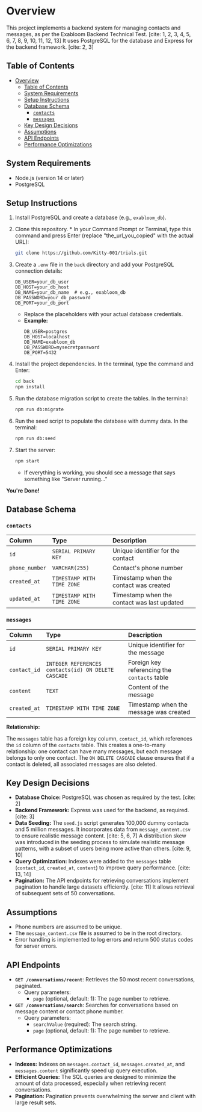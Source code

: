 # Overview

This project implements a backend system for managing contacts and messages, as per the Exabloom Backend Technical Test. [cite: 1, 2, 3, 4, 5, 6, 7, 8, 9, 10, 11, 12, 13] It uses PostgreSQL for the database and Express for the backend framework. [cite: 2, 3]

## Table of Contents

- [Overview](#overview)
  - [Table of Contents](#table-of-contents)
  - [System Requirements](#system-requirements)
  - [Setup Instructions](#setup-instructions)
  - [Database Schema](#database-schema)
    - [`contacts`](#contacts)
    - [`messages`](#messages)
  - [Key Design Decisions](#key-design-decisions)
  - [Assumptions](#assumptions)
  - [API Endpoints](#api-endpoints)
  - [Performance Optimizations](#performance-optimizations)

## System Requirements

* Node.js (version 14 or later)
* PostgreSQL

## Setup Instructions

1.  Install PostgreSQL and create a database (e.g., `exabloom_db`).
2.  Clone this repository. * In your Command Prompt or Terminal, type this command and press Enter (replace "the\_url\_you\_copied" with the actual URL):
    ```bash
    git clone https://github.com/Kitty-001/trials.git
    ```
3.  Create a `.env` file in the `back` directory and add your PostgreSQL connection details:

    ```
    DB_USER=your_db_user
    DB_HOST=your_db_host
    DB_NAME=your_db_name  # e.g., exabloom_db
    DB_PASSWORD=your_db_password
    DB_PORT=your_db_port
    ```

    * Replace the placeholders with your actual database credentials.
    * **Example:**
        ```
        DB_USER=postgres
        DB_HOST=localhost
        DB_NAME=exabloom_db
        DB_PASSWORD=mysecretpassword
        DB_PORT=5432
        ```

4.  Install the project dependencies. In the terminal, type the command and Enter:

    ```bash
    cd back
    npm install
    ```

5.  Run the database migration script to create the tables. In the terminal:

    ```bash
    npm run db:migrate
    ```

6.  Run the seed script to populate the database with dummy data. In the terminal:

    ```bash
    npm run db:seed
    ```

7.  Start the server:

    ```bash
    npm start
    ```
    * If everything is working, you should see a message that says something like "Server running..."

**You're Done!**

## Database Schema

### `contacts`

| Column       | Type             | Description                               |
| :----------- | :--------------- | :---------------------------------------- |
| `id`         | `SERIAL PRIMARY KEY` | Unique identifier for the contact         |
| `phone_number` | `VARCHAR(255)`   | Contact's phone number                    |
| `created_at`   | `TIMESTAMP WITH TIME ZONE` | Timestamp when the contact was created |
| `updated_at`   | `TIMESTAMP WITH TIME ZONE` | Timestamp when the contact was last updated |

### `messages`

| Column     | Type             | Description                                  |
| :--------- | :--------------- | :------------------------------------------- |
| `id`       | `SERIAL PRIMARY KEY` | Unique identifier for the message            |
| `contact_id` | `INTEGER REFERENCES contacts(id) ON DELETE CASCADE` | Foreign key referencing the `contacts` table |
| `content`  | `TEXT`           | Content of the message                       |
| `created_at` | `TIMESTAMP WITH TIME ZONE` | Timestamp when the message was created   |

**Relationship:**

The `messages` table has a foreign key column, `contact_id`, which references the `id` column of the `contacts` table. This creates a one-to-many relationship: one contact can have many messages, but each message belongs to only one contact. The `ON DELETE CASCADE` clause ensures that if a contact is deleted, all associated messages are also deleted.

## Key Design Decisions

* **Database Choice:** PostgreSQL was chosen as required by the test. [cite: 2]
* **Backend Framework:** Express was used for the backend, as required. [cite: 3]
* **Data Seeding:** The `seed.js` script generates 100,000 dummy contacts and 5 million messages. It incorporates data from `message_content.csv` to ensure realistic message content. [cite: 5, 6, 7] A distribution skew was introduced in the seeding process to simulate realistic message patterns, with a subset of users being more active than others. [cite: 9, 10]
* **Query Optimization:** Indexes were added to the `messages` table (`contact_id`, `created_at`, `content`) to improve query performance. [cite: 13, 14]
* **Pagination:** The API endpoints for retrieving conversations implement pagination to handle large datasets efficiently. [cite: 11] It allows retrieval of subsequent sets of 50 conversations.

## Assumptions

* Phone numbers are assumed to be unique.
* The `message_content.csv` file is assumed to be in the root directory.
* Error handling is implemented to log errors and return 500 status codes for server errors.

## API Endpoints

* **`GET /conversations/recent`**: Retrieves the 50 most recent conversations, paginated.
    * Query parameters:
        * `page` (optional, default: 1): The page number to retrieve.
* **`GET /conversations/search`**: Searches for conversations based on message content or contact phone number.
    * Query parameters:
        * `searchValue` (required): The search string.
        * `page` (optional, default: 1): The page number to retrieve.

## Performance Optimizations

* **Indexes:** Indexes on `messages.contact_id`, `messages.created_at`, and `messages.content` significantly speed up query execution.
* **Efficient Queries:** The SQL queries are designed to minimize the amount of data processed, especially when retrieving recent conversations.
* **Pagination:** Pagination prevents overwhelming the server and client with large result sets.
